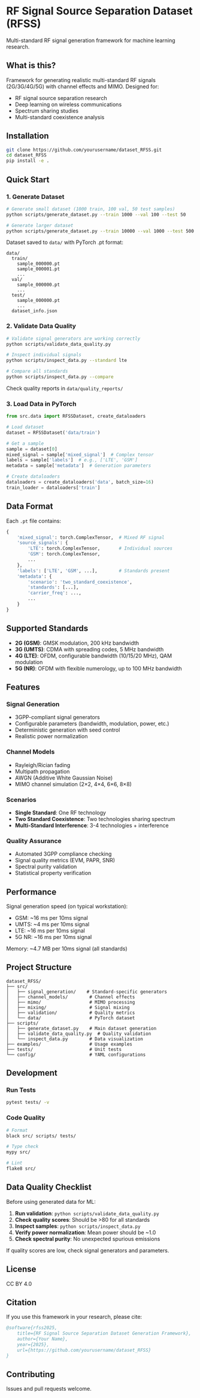 # RF Signal Source Separation Dataset (RFSS)

Multi-standard RF signal generation framework for machine learning research.

## What is this?

Framework for generating realistic multi-standard RF signals (2G/3G/4G/5G) with channel effects and MIMO. Designed for:
- RF signal source separation research
- Deep learning on wireless communications
- Spectrum sharing studies
- Multi-standard coexistence analysis

## Installation

```bash
git clone https://github.com/yourusername/dataset_RFSS.git
cd dataset_RFSS
pip install -e .
```

## Quick Start

### 1. Generate Dataset

```bash
# Generate small dataset (1000 train, 100 val, 50 test samples)
python scripts/generate_dataset.py --train 1000 --val 100 --test 50

# Generate larger dataset
python scripts/generate_dataset.py --train 10000 --val 1000 --test 500
```

Dataset saved to `data/` with PyTorch .pt format:
```
data/
  train/
    sample_000000.pt
    sample_000001.pt
    ...
  val/
    sample_000000.pt
    ...
  test/
    sample_000000.pt
    ...
  dataset_info.json
```

### 2. Validate Data Quality

```bash
# Validate signal generators are working correctly
python scripts/validate_data_quality.py

# Inspect individual signals
python scripts/inspect_data.py --standard lte

# Compare all standards
python scripts/inspect_data.py --compare
```

Check quality reports in `data/quality_reports/`

### 3. Load Data in PyTorch

```python
from src.data import RFSSDataset, create_dataloaders

# Load dataset
dataset = RFSSDataset('data/train')

# Get a sample
sample = dataset[0]
mixed_signal = sample['mixed_signal']  # Complex tensor
labels = sample['labels']  # e.g., ['LTE', 'GSM']
metadata = sample['metadata']  # Generation parameters

# Create dataloaders
dataloaders = create_dataloaders('data', batch_size=16)
train_loader = dataloaders['train']
```

## Data Format

Each `.pt` file contains:
```python
{
    'mixed_signal': torch.ComplexTensor,  # Mixed RF signal
    'source_signals': {
        'LTE': torch.ComplexTensor,       # Individual sources
        'GSM': torch.ComplexTensor,
        ...
    },
    'labels': ['LTE', 'GSM', ...],        # Standards present
    'metadata': {
        'scenario': 'two_standard_coexistence',
        'standards': [...],
        'carrier_freq': ...,
        ...
    }
}
```

## Supported Standards

- **2G (GSM)**: GMSK modulation, 200 kHz bandwidth
- **3G (UMTS)**: CDMA with spreading codes, 5 MHz bandwidth
- **4G (LTE)**: OFDM, configurable bandwidth (10/15/20 MHz), QAM modulation
- **5G (NR)**: OFDM with flexible numerology, up to 100 MHz bandwidth

## Features

### Signal Generation
- 3GPP-compliant signal generators
- Configurable parameters (bandwidth, modulation, power, etc.)
- Deterministic generation with seed control
- Realistic power normalization

### Channel Models
- Rayleigh/Rician fading
- Multipath propagation
- AWGN (Additive White Gaussian Noise)
- MIMO channel simulation (2×2, 4×4, 6×6, 8×8)

### Scenarios
- **Single Standard**: One RF technology
- **Two Standard Coexistence**: Two technologies sharing spectrum
- **Multi-Standard Interference**: 3-4 technologies + interference

### Quality Assurance
- Automated 3GPP compliance checking
- Signal quality metrics (EVM, PAPR, SNR)
- Spectral purity validation
- Statistical property verification

## Performance

Signal generation speed (on typical workstation):
- GSM: ~16 ms per 10ms signal
- UMTS: ~4 ms per 10ms signal
- LTE: ~16 ms per 10ms signal
- 5G NR: ~16 ms per 10ms signal

Memory: ~4.7 MB per 10ms signal (all standards)

## Project Structure

```
dataset_RFSS/
├── src/
│   ├── signal_generation/    # Standard-specific generators
│   ├── channel_models/        # Channel effects
│   ├── mimo/                  # MIMO processing
│   ├── mixing/                # Signal mixing
│   ├── validation/            # Quality metrics
│   └── data/                  # PyTorch dataset
├── scripts/
│   ├── generate_dataset.py    # Main dataset generation
│   ├── validate_data_quality.py  # Quality validation
│   └── inspect_data.py        # Data visualization
├── examples/                  # Usage examples
├── tests/                     # Unit tests
└── config/                    # YAML configurations
```

## Development

### Run Tests

```bash
pytest tests/ -v
```

### Code Quality

```bash
# Format
black src/ scripts/ tests/

# Type check
mypy src/

# Lint
flake8 src/
```

## Data Quality Checklist

Before using generated data for ML:

1. **Run validation**: `python scripts/validate_data_quality.py`
2. **Check quality scores**: Should be >80 for all standards
3. **Inspect samples**: `python scripts/inspect_data.py`
4. **Verify power normalization**: Mean power should be ~1.0
5. **Check spectral purity**: No unexpected spurious emissions

If quality scores are low, check signal generators and parameters.

## License

CC BY 4.0

## Citation

If you use this framework in your research, please cite:

```bibtex
@software{rfss2025,
    title={RF Signal Source Separation Dataset Generation Framework},
    author={Your Name},
    year={2025},
    url={https://github.com/yourusername/dataset_RFSS}
}
```

## Contributing

Issues and pull requests welcome.
